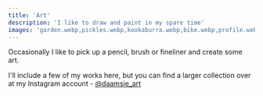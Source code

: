 ```yaml
---
title: 'Art'
description: 'I like to draw and paint in my spare time'
images: 'garden.webp,pickles.webp,kookaburra.webp,bike.webp,profile.webp'
---
```


Occasionally I like to pick up a pencil, brush or fineliner and create some art. 

I'll include a few of my works here, but you can find a larger collection over at my Instagram account - [@daamsie_art](https://www.instagram.com/daamsie_art/)